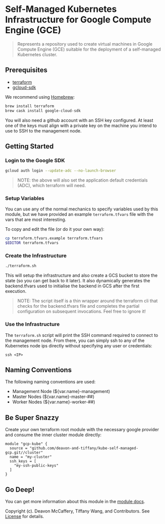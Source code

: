 # Self-Managed Kubernetes Infrastructure for Google Compute Engine (GCE)

> Represents a repository used to create virtual machines in Google Compute Engine (GCE) suitable for the deployment of
> a self-managed Kubernetes cluster.

## Prerequisites

* [terraform][terraform-url]
* [gcloud-sdk][gcloud-sdk-url]

We recommend using [Homebrew][brew-url]:

```sh
brew install terraform
brew cask install google-cloud-sdk
```

You will also need a github account with an SSH key configured. At least one of the keys must align with a private key
on the machine you intend to use to SSH to the management node.

## Getting Started

### Login to the Google SDK

```sh
gcloud auth login --update-adc --no-launch-browser
```

> NOTE: the above will also set the application default credentials (ADC), which terraform will need.

### Setup Variables

You can use any of the normal mechanics to specify variables used by this module, but we have provided an example
`terraform.tfvars` file with the vars that are most interesting.

To copy and edit the file (or do it your own way):

```sh
cp terraform.tfvars.example terraform.tfvars
$EDITOR terraform.tfvars
```

### Create the Infrastructure

```sh
./terraform.sh
```

This will setup the infrastructure and also create a GCS bucket to store the state (so you can get back to it later). It
also dynamically generates the backend.tfvars used to initialise the backend in GCS after the first execution.

> NOTE: The script itself is a thin wrapper around the terraform cli that checks for the backend.tfvars file and
> completes the partial configuration on subsequent invocations. Feel free to ignore it!

### Use the Infrastructure

The `terraform.sh` script will print the SSH command required to connect to the management node. From there, you can
simply ssh to any of the Kubernetes node ips directly without specifying any user or credentials:

```
ssh <IP>
```

## Naming Conventions

The following naming conventions are used:

* Management Node (${var.name}-management)
* Master Nodes (${var.name}-master-##)
* Worker Nodes (${var.name}-worker-##)

## Be Super Snazzy

Create your own terraform root module with the necessary google provider and consume the inner cluster module directly:

```hcl
module "gcp-kube" {
  source = "github.com/deavon-and-tiffany/kube-self-managed-gcp.git//cluster"
  name = "my-cluster"
  ssh_keys = [
    "my-ssh-public-keys"
  ]
}
```

## Go Deep!

You can get more information about this module in the [module docs][module-docs-url].

Copyright (c). Deavon McCaffery, Tiffany Wang, and Contributors. See [License](LICENSE) for details.

[brew-url]: https://brew.sh
[terraform-url]: https://www.terraform.io
[gcloud-sdk-url]: https://cloud.google.com/sdk/
[module-docs-url]: docs.md